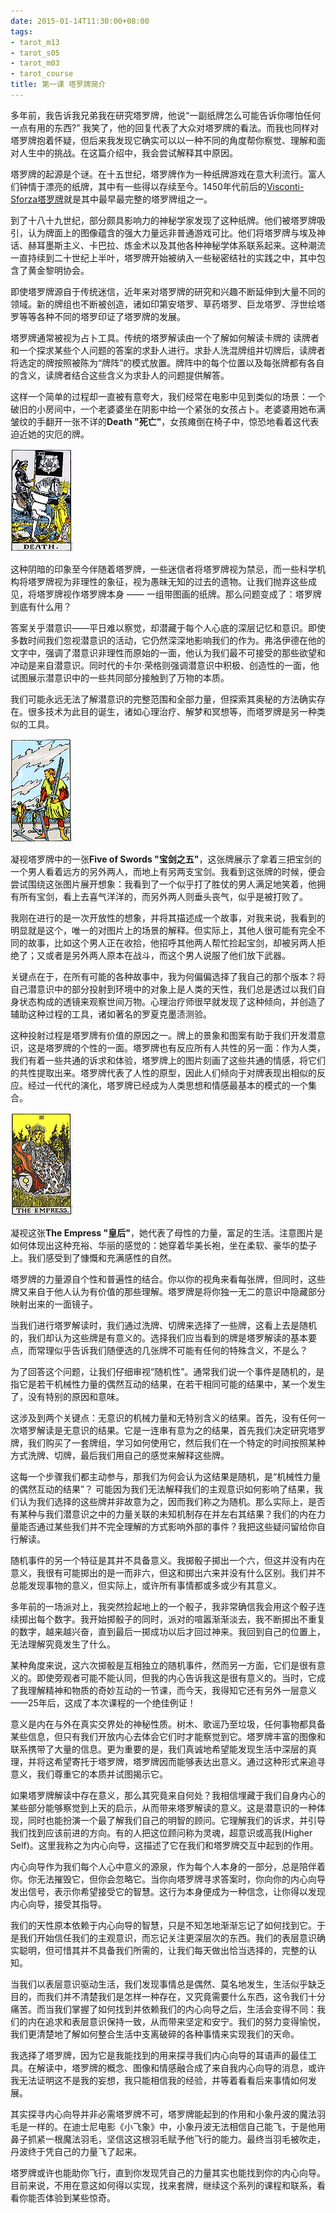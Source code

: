 ```yaml
---
date: 2015-01-14T11:30:00+08:00
tags:
- tarot_m13
- tarot_s05
- tarot_m03
- tarot_course
title: 第一课 塔罗牌简介
---
```


多年前，我告诉我兄弟我在研究塔罗牌，他说“一副纸牌怎么可能告诉你哪怕任何一点有用的东西?” 我笑了，他的回复代表了大众对塔罗牌的看法。而我也同样对塔罗牌抱着怀疑，但后来我发现它确实可以以一种不同的角度帮你察觉、理解和面对人生中的挑战。在这篇介绍中，我会尝试解释其中原因。

塔罗牌的起源是个谜。在十五世纪，塔罗牌作为一种纸牌游戏在意大利流行。富人们钟情于漂亮的纸牌，其中有一些得以存续至今。1450年代前后的[Visconti-Sforza塔罗牌](http://en.wikipedia.org/wiki/Visconti-Sforza_tarot_deck)就是其中最早最完整的塔罗牌组之一。

<!--more-->

到了十八十九世纪，部分颇具影响力的神秘学家发现了这种纸牌。他们被塔罗牌吸引，认为牌面上的图像蕴含的强大力量远非普通游戏可比。他们将塔罗牌与埃及神话、赫耳墨斯主义、卡巴拉、炼金术以及其他各种神秘学体系联系起来。这种潮流一直持续到二十世纪上半叶，塔罗牌开始被纳入一些秘密结社的实践之中，其中包含了黄金黎明协会。

即使塔罗牌源自于传统迷信，近年来对塔罗牌的研究和兴趣不断延伸到大量不同的领域。新的牌组也不断被创造，诸如印第安塔罗、草药塔罗、巨龙塔罗、浮世绘塔罗等等各种不同的塔罗印证了塔罗牌的发展。

塔罗牌通常被视为占卜工具。传统的塔罗解读由一个了解如何解读卡牌的
读牌者和一个探求某些个人问题的答案的求卦人进行。求卦人洗混牌组并切牌后，读牌者将选定的牌按照被陈为“牌阵”的模式放置。牌阵中的每个位置以及每张牌都有各自的含义，读牌者结合这些含义为求卦人的问题提供解答。

这样一个简单的过程却一直被有意夸大，我们经常在电影中见到类似的场景：一个破旧的小房间中，一个老婆婆坐在阴影中给一个紧张的女孩占卜。老婆婆用她布满皱纹的手翻开一张不详的**Death "死亡"**，女孩瘫倒在椅子中，惊恐地看着这代表迫近她的灾厄的牌。

![Death](/img/2015-q1/maj13s.gif)

这种阴暗的印象至今伴随着塔罗牌，一些迷信者将塔罗牌视为禁忌，而一些科学机构将塔罗牌视为非理性的象征，视为愚昧无知的过去的遗物。让我们抛弃这些成见，将塔罗牌视作塔罗牌本身 —— 一组带图画的纸牌。那么问题变成了：塔罗牌到底有什么用？

答案关乎潜意识——平日难以察觉，却潜藏于每个人心底的深层记忆和意识。即使多数时间我们忽视潜意识的活动，它仍然深深地影响我们的作为。弗洛伊德在他的文字中，强调了潜意识非理性而原始的一面，他认为我们最不可接受的那些欲望和冲动是来自潜意识。同时代的卡尔·荣格则强调潜意识中积极、创造性的一面，他试图展示潜意识中的一些共同部分接触到了万物的本质。

我们可能永远无法了解潜意识的完整范围和全部力量，但探索其奥秘的方法确实存在。很多技术为此目的诞生，诸如心理治疗、解梦和冥想等，而塔罗牌是另一种类似的工具。

![Five of Swords](/img/2015-q1/s5s.gif)

凝视塔罗牌中的一张**Five of Swords "宝剑之五"**，这张牌展示了拿着三把宝剑的一个男人看着远方的另外两人，而地上有另两支宝剑。我看到这张牌的时候，便会尝试围绕这张图片展开想象：我看到了一个似乎打了胜仗的男人满足地笑着，他拥有所有宝剑，看上去喜气洋洋的，而另外两人则垂头丧气，似乎是被打败了。

我刚在进行的是一次开放性的想象，并将其描述成一个故事，对我来说，我看到的明显就是这个，唯一的对图片上的场景的解释。但实际上，其他人很可能有完全不同的故事，比如这个男人正在收拾，他招呼其他两人帮忙捡起宝剑，却被另两人拒绝了；又或者是另外两人原本在战斗，而这个男人说服了他们放下武器。

关键点在于，在所有可能的各种故事中，我为何偏偏选择了我自己的那个版本？将自己潜意识中的部分投射到环境中的对象上是人类的天性，我们总是透过以我们自身状态构成的透镜来观察世间万物。心理治疗师很早就发现了这种倾向，并创造了辅助这种过程的工具，诸如著名的罗夏克墨渍测验。

这种投射过程是塔罗牌有价值的原因之一。牌上的景象和图案有助于我们开发潜意识，这是塔罗牌的个性的一面。塔罗牌也有反应所有人共性的另一面：作为人类，我们有着一些共通的诉求和体验，塔罗牌上的图片刻画了这些共通的情感，将它们的共性提取出来。塔罗牌代表了人性的原型，因此人们倾向于对牌表现出相似的反应。经过一代代的演化，塔罗牌已经成为人类思想和情感最基本的模式的一个集合。

![The Empress](/img/2015-q1/maj03s.gif)

凝视这张**The Empress "皇后"**，她代表了母性的力量，富足的生活。注意图片是如何体现出这种充裕、华丽的感觉的：她穿着华美长袍，坐在柔软、豪华的垫子上。我们感受到了慷慨和充满感性的自然。

塔罗牌的力量源自个性和普遍性的结合。你以你的视角来看每张牌，但同时，这些牌又来自于他人认为有价值的那些理解。塔罗牌是将你独一无二的意识中隐藏部分映射出来的一面镜子。

当我们进行塔罗解读时，我们通过洗牌、切牌来选择了一些牌，这看上去是随机的，我们却认为这些牌是有意义的。选择我们应当看到的牌是塔罗解读的基本要点，而常理似乎告诉我们随便选的几张牌不可能有任何的特殊含义，不是么？

为了回答这个问题，让我们仔细审视“随机性”。通常我们说一个事件是随机的，是指它是若干机械性力量的偶然互动的结果，在若干相同可能的结果中，某一个发生了，没有特别的原因和意味。

这涉及到两个关键点：无意识的机械力量和无特别含义的结果。首先，没有任何一次塔罗解读是无意识的结果。它是一连串有意为之的结果，首先我们决定研究塔罗牌，我们购买了一套牌组，学习如何使用它，然后我们在一个特定的时间按照某种方式洗牌、切牌，最后我们用自己的感觉来解释这些牌。

这每一个步骤我们都主动参与，那我们为何会认为这结果是随机，是“机械性力量的偶然互动的结果”？ 可能因为我们无法解释我们的主观意识如何影响了结果，我们认为我们选择的这些牌并非故意为之，因而我们称之为随机。那么实际上，是否有某种与我们潜意识之中的力量关联的未知机制存在并左右其结果？我们的内在力量能否通过某些我们并不完全理解的方式影响外部的事件？我把这些疑问留给你自行解读。

随机事件的另一个特征是其并不具备意义。我掷骰子掷出一个六，但这并没有内在意义，我很有可能掷出的是一而非六，但这和掷出六来并没有什么区别。我们并不总能发现事物的意义，但实际上，或许所有事情都或多或少有其意义。

多年前的一场派对上，我突然捡起地上的一个骰子，我非常确信我会用这个骰子连续掷出每个数字。我开始掷骰子的同时，派对的喧嚣渐渐淡去，我不断掷出不重复的数字，越来越兴奋，直到最后一掷成功以后才回过神来。我回到自己的位置上，无法理解究竟发生了什么。

某种角度来说，这六次掷骰是互相独立的随机事件，然而另一方面，它们是很有意义的。即使旁观者可能不能认同，但我的内心告诉我这是很有意义的。当时，它成了我理解精神和物质的奇妙互动的一节课，而今天，我得知它还有另外一层意义——25年后，这成了本次课程的一个绝佳例证！

意义是内在与外在真实交界处的神秘性质。树木、歌谣乃至垃圾，任何事物都具备某些信息，但只有我们开放内心去体会它们时才能察觉到它。塔罗牌丰富的图像和联系携带了大量的信息。更为重要的是，我们真诚地希望能发现生活中深层的真理，并将这希望寄托于塔罗牌，塔罗牌因而能够表达出意义。通过这种形式来追寻意义，我们尊重它的本质并试图揭示它。

如果塔罗牌解读中存在意义，那么其究竟来自何处？我相信埋藏于我们自身内心的某些部分能够察觉到上天的启示，从而带来塔罗解读的意义。这是潜意识的一种体现，同时也能扮演一个最了解我们自己的明智的顾问。它理解我们的诉求，并引导我们找到应该前进的方向。有的人把这位顾问称为灵魂，超意识或高我(Higher Self)。这里我称之为内心向导，这描述了它在我们和塔罗牌交互中起到的作用。

内心向导作为我们每个人心中意义的源泉，作为每个人本身的一部分，总是陪伴着你。你无法摧毁它，但你会忽略它。当你向塔罗牌寻求答案时，你向你的内心向导发出信号，表示你希望接受它的智慧。这行为本身便成为一种信念，让你得以发现内心向导，接受其指导。

我们的天性原本依赖于内心向导的智慧，只是不知怎地渐渐忘记了如何找到它。于是我们开始信任我们的主观意识，而忘记关注更深层次的东西。我们的表层意识确实聪明，但可惜其并不具备我们所需的，让我们每天做出恰当选择的，完整的认知。

当我们以表层意识驱动生活，我们发现事情总是偶然、莫名地发生，生活似乎缺乏目的，而我们并不清楚我们是怎样一种存在，又究竟需要什么东西，这令我们十分痛苦。而当我们掌握了如何找到并依赖我们的内心向导之后，生活会变得不同：我们的内在追求和表层意识保持一致，从而带来坚定和安宁。我们的努力变得愉悦，我们更清楚地了解如何整合生活中支离破碎的各种事情来实现我们的天命。

我选择了塔罗牌，因为它是我能找到的用来探寻我们内心向导的耳语声的最佳工具。在解读中，塔罗牌的概念、图像和情感融合成了来自我内心向导的消息，或许我无法证明这不是我的妄想，我只能相信我的经验，并等着看看后来事情如何发展。

其实探寻内心向导并非必需塔罗牌不可，塔罗牌能起到的作用和小象丹波的魔法羽毛是一样的。在迪士尼电影《小飞象》中，小象丹波无法相信自己能飞，于是他用鼻子抓紧一根魔法羽毛，坚信这这根羽毛赋予他飞行的能力。最终当羽毛被吹走，丹波终于凭自己的力量飞了起来。

塔罗牌或许也能助你飞行，直到你发现凭自己的力量其实也能找到你的内心向导。目前来说，不用在意这如何得以实现，找来套牌，继续这个系列的课程和联系，看看你能否体验到某些惊奇。
